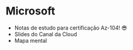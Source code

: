 # Microsoft
 
- Notas de estudo para certificação Az-104! 😎
- Slides do Canal da Cloud
- Mapa mental